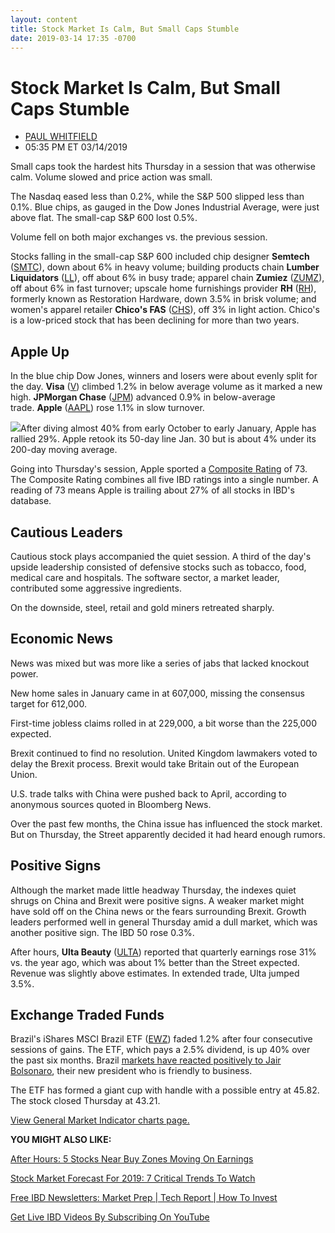 ```yaml
---
layout: content
title: Stock Market Is Calm, But Small Caps Stumble
date: 2019-03-14 17:35 -0700
---
```



Stock Market Is Calm, But Small Caps Stumble
=============================================




* [PAUL WHITFIELD](https://www.investors.com/author/whitfieldp/ "Posts by PAUL WHITFIELD")
* 05:35 PM ET 03/14/2019




Small caps took the hardest hits Thursday in a session that was otherwise calm. Volume slowed and price action was small.




The Nasdaq eased less than 0.2%, while the S&P 500 slipped less than 0.1%. Blue chips, as gauged in the Dow Jones Industrial Average, were just above flat. The small-cap S&P 600 lost 0.5%.


Volume fell on both major exchanges vs. the previous session.


Stocks falling in the small-cap S&P 600 included chip designer **Semtech** ([SMTC](https://research.investors.com/quote.aspx?symbol=SMTC)), down about 6% in heavy volume; building products chain **Lumber Liquidators** ([LL](https://research.investors.com/quote.aspx?symbol=LL)), off about 6% in busy trade; apparel chain **Zumiez** ([ZUMZ](https://research.investors.com/quote.aspx?symbol=ZUMZ)), off about 6% in fast turnover; upscale home furnishings provider **RH** ([RH](https://research.investors.com/quote.aspx?symbol=RH)), formerly known as Restoration Hardware, down 3.5% in brisk volume; and women's apparel retailer **Chico's FAS** ([CHS](https://research.investors.com/quote.aspx?symbol=CHS)), off 3% in light action. Chico's is a low-priced stock that has been declining for more than two years.


Apple Up
--------


In the blue chip Dow Jones, winners and losers were about evenly split for the day. **Visa** ([V](https://research.investors.com/quote.aspx?symbol=V)) climbed 1.2% in below average volume as it marked a new high. **JPMorgan Chase** ([JPM](https://research.investors.com/quote.aspx?symbol=JPM)) advanced 0.9% in below-average trade. **Apple** ([AAPL](https://research.investors.com/quote.aspx?symbol=AAPL)) rose 1.1% in slow turnover.


![](https://www.investors.com/wp-content/uploads/2019/03/MP03141919-256x300.jpg)After diving almost 40% from early October to early January, Apple has rallied 29%. Apple retook its 50-day line Jan. 30 but is about 4% under its 200-day moving average.


Going into Thursday's session, Apple sported a [Composite Rating](https://www.investors.com/how-to-invest/investors-corner/how-to-research-growth-stocks/) of 73. The Composite Rating combines all five IBD ratings into a single number. A reading of 73 means Apple is trailing about 27% of all stocks in IBD's database.


Cautious Leaders
----------------


Cautious stock plays accompanied the quiet session. A third of the day's upside leadership consisted of defensive stocks such as tobacco, food, medical care and hospitals. The software sector, a market leader, contributed some aggressive ingredients.


On the downside, steel, retail and gold miners retreated sharply.


Economic News
-------------


News was mixed but was more like a series of jabs that lacked knockout power.


New home sales in January came in at 607,000, missing the consensus target for 612,000.


First-time jobless claims rolled in at 229,000, a bit worse than the 225,000 expected.


Brexit continued to find no resolution. United Kingdom lawmakers voted to delay the Brexit process. Brexit would take Britain out of the European Union.


U.S. trade talks with China were pushed back to April, according to anonymous sources quoted in Bloomberg News.


Over the past few months, the China issue has influenced the stock market. But on Thursday, the Street apparently decided it had heard enough rumors.


Positive Signs
--------------


Although the market made little headway Thursday, the indexes quiet shrugs on China and Brexit were positive signs. A weaker market might have sold off on the China news or the fears surrounding Brexit. Growth leaders performed well in general Thursday amid a dull market, which was another positive sign. The IBD 50 rose 0.3%.


After hours, **Ulta Beauty** ([ULTA](https://research.investors.com/quote.aspx?symbol=ULTA)) reported that quarterly earnings rose 31% vs. the year ago, which was about 1% better than the Street expected. Revenue was slightly above estimates. In extended trade, Ulta jumped 3.5%.


Exchange Traded Funds
---------------------


Brazil's iShares MSCI Brazil ETF ([EWZ](https://research.investors.com/quote.aspx?symbol=EWZ)) faded 1.2% after four consecutive sessions of gains. The ETF, which pays a 2.5% dividend, is up 40% over the past six months. Brazil [markets have reacted positively to Jair Bolsonaro](https://www.investors.com/etfs-and-funds/etf-leaders/brazilian-etfs-politics-bolsonaro/), their new president who is friendly to business.


The ETF has formed a giant cup with handle with a possible entry at 45.82. The stock closed Thursday at 43.21.


[View General Market Indicator charts page.](https://www.investors.com/wp-content/uploads/2019/03/IBD1403151853GMI2.pdf)


**YOU MIGHT ALSO LIKE:**


[After Hours: 5 Stocks Near Buy Zones Moving On Earnings](https://www.investors.com/market-trend/stock-market-today/dow-jones-futures-facebook-executives-broadcom-earnings-adobe-earnings-oracle-earnings/)


[Stock Market Forecast For 2019: 7 Critical Trends To Watch](https://www.investors.com/news/stock-market-forecast-for-2019/)


[Free IBD Newsletters: Market Prep | Tech Report | How To Invest](https://shop.investors.com/offer/splashresponsive.aspx?id=newsletters-howtoinvest)


[Get Live IBD Videos By Subscribing On YouTube](https://www.youtube.com/investorsbusinessdaily)




